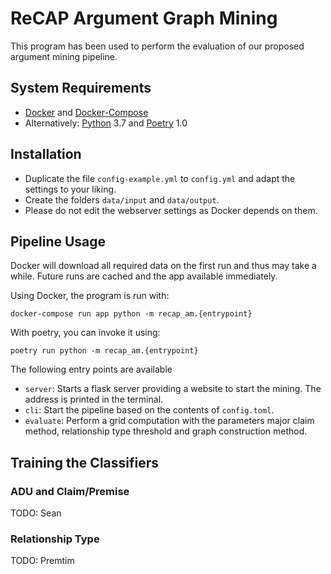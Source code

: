 # ReCAP Argument Graph Mining

This program has been used to perform the evaluation of our proposed argument mining pipeline.

## System Requirements

- [Docker](www.docker.com) and [Docker-Compose](https://github.com/docker/compose)
- Alternatively: [Python](https://www.python.org) 3.7 and [Poetry](https://python-poetry.org) 1.0

## Installation

- Duplicate the file `config-example.yml` to `config.yml` and adapt the settings to your liking.
- Create the folders `data/input` and `data/output`.
- Please do not edit the webserver settings as Docker depends on them.


## Pipeline Usage

Docker will download all required data on the first run and thus may take a while.
Future runs are cached and the app available immediately.

Using Docker, the program is run with:

```docker-compose run app python -m recap_am.{entrypoint}```

With poetry, you can invoke it using:

```poetry run python -m recap_am.{entrypoint}```

The following entry points are available

- `server`: Starts a flask server providing a website to start the mining. The address is printed in the terminal.
- `cli`: Start the pipeline based on the contents of `config.toml`.
- `evaluate`: Perform a grid computation with the parameters major claim method, relationship type threshold and graph construction method.

## Training the Classifiers

### ADU and Claim/Premise

TODO: Sean


### Relationship Type

TODO: Premtim

